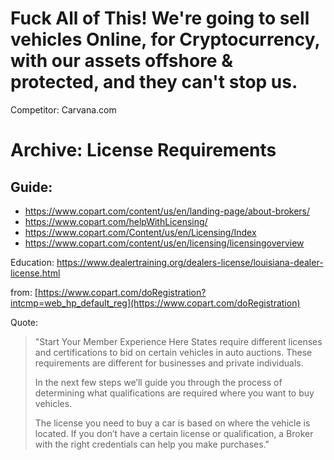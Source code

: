 # Fuck All of This! We're going to sell vehicles Online, for Cryptocurrency, with our assets offshore & protected, and they can't stop us.
Competitor: Carvana.com


# Archive: License Requirements
## Guide:
- https://www.copart.com/content/us/en/landing-page/about-brokers/
- https://www.copart.com/helpWithLicensing/
- https://www.copart.com/Content/us/en/Licensing/Index
- https://www.copart.com/content/us/en/licensing/licensingoverview

Education: https://www.dealertraining.org/dealers-license/louisiana-dealer-license.html


from:
[https://www.copart.com/doRegistration?intcmp=web_hp_default_reg](https://www.copart.com/doRegistration)

Quote:
>"Start Your Member Experience Here
>States require different licenses and certifications to bid on certain vehicles in auto auctions. These requirements are different for businesses and private individuals.
>
>In the next few steps we’ll guide you through the process of determining what qualifications are required where you want to buy vehicles.
>
>The license you need to buy a car is based on where the vehicle is located. If you don’t have a certain license or qualification, a Broker with the right credentials can help you make purchases."
